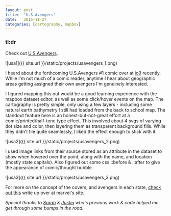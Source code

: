 ```yaml
---
layout: post
title:  "U.S.Avengers"
date:   2016-11-27
categories: [cartography, mapbox]
---
```


### tl:dr   
Check out [U.S.Avengers](http://jonahadkins.com/usavengers.html).


![usa1]({{ site.url }}/static/projects/usavengers_1.png)  

I heard about the forthcoming U.S.Avengers #1 comic over at [io9](http://io9.Gizmodo.Com/trying-to-figure-out-the-hero-state-pairings-of-marvels-1789141285?Rev=1479501955025&utm_campaign=socialflow_io9_twitter&utm_source=io9_twitter&utm_medium=socialflow) recently. While I'm not much of a comic reader, anytime I hear about geographic areas getting assigned their own avengers I'm genuinely interested.  

I figured mapping this out would be a good learning experience with the mapbox dataset editor, as well as some click/hover events on the map. The cartography is pretty simple, only using a few layers - including some natural earth bathymetry I still had loaded from the back to school map. The standout feature here is an honest-but-not-great effort at a comic/printed/half-tone type effect. This involved about 4 svgs of varying dot size and color, then layering them as transparent background fills. While they didn't tile quite seamlessly, I liked the effect enough to stick with it.  

![usa2]({{ site.url }}/static/projects/usavengers_2.png)

I used image links from their source stored as an attribute in the dataset to show when hovered over the point, along with the name, and location (mostly state capitals). Also figured out some css
::before & ::after to give the appearance of comic/thought bubble.  

![usa3]({{ site.url }}/static/projects/usavengers_3.png)


For more on the concept of the covers, and avengers in each state, [check out this](https://news.Marvel.Com/comics/26753/introducing_usavengers_state_variants/) write up over at marvel's site.  

*Special thanks to [Sarah](https://github.Com/sml2198/jc-buildings/blob/gh-pages/10-19-16.Html) & [Justin](http://justinmiller.Io/posts/2015/01/20/anatomy-of-a-travel-map/) who's previous work & code helped me get through some bumps in the road.*
